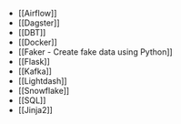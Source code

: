 - [[Airflow]]
- [[Dagster]]
- [[DBT]]
- [[Docker]]
- [[Faker - Create fake data using Python]]
- [[Flask]]
- [[Kafka]]
- [[Lightdash]]
- [[Snowflake]]
- [[SQL]]
- [[Jinja2]]